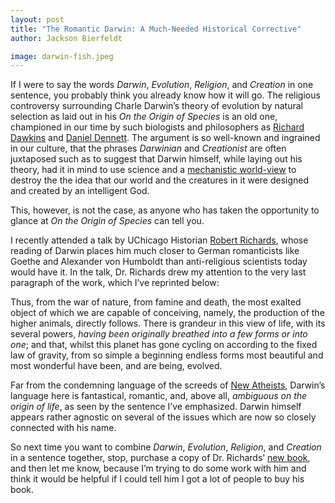 ```yaml
---
layout: post
title: "The Romantic Darwin: A Much-Needed Historical Corrective"
author: Jackson Bierfeldt

image: darwin-fish.jpeg
---
```


If I were to say the words *Darwin*, *Evolution*, *Religion*, and *Creation* in one sentence, you probably think you already know how it will go. The religious controversy surrounding Charle Darwin’s theory of evolution by natural selection as laid out in his *On the Origin of Species* is an old one, championed in our time by such biologists and philosophers as [Richard Dawkins](https://www.youtube.com/watch?v=ZtkZMAmgHaU)  and [Daniel Dennett](https://www.youtube.com/watch?v=5lfTPTFN94o). The argument is so well-known and ingrained in our culture, that the phrases *Darwinian* and *Creationist* are often juxtaposed such as to suggest that Darwin himself, while laying out his theory, had it in mind to use science and a [mechanistic world-view](http://thebaffler.com/salvos/material-issue-lears) to destroy the the idea that our world and the creatures in it were designed and created by an intelligent God.

This, however, is not the case, as anyone who has taken the opportunity to glance at *On the Origin of Species* can tell you.

I recently attended a talk by UChicago Historian [Robert Richards](http://home.uchicago.edu/~rjr6/Bibliography1.htm), whose reading of Darwin places him much closer to German romanticists like Goethe and Alexander von Humboldt than anti-religious scientists today would have it. In the talk, Dr. Richards drew my attention to the very last paragraph of the work, which I’ve reprinted below:

Thus, from the war of nature, from famine and death, the most exalted object of which we are capable of conceiving, namely, the production of the higher animals, directly follows. There is grandeur in this view of life, with its several powers, *having been originally breathed into a few forms or into one*; and that, whilst this planet has gone cycling on according to the fixed law of gravity, from so simple a beginning endless forms most beautiful and most wonderful have been, and are being, evolved.

Far from the condemning language of the screeds of [New Atheists](http://thebaffler.com/blog/whats-the-matter-with-new-atheism), Darwin’s language here is fantastical, romantic, and, above all, *ambiguous on the origin of life*, as seen by the sentence I’ve emphasized. Darwin himself appears rather agnostic on several of the issues which are now so closely connected with his name.

So next time you want to combine *Darwin*, *Evolution*, *Religion*, and *Creation* in a sentence together, stop, purchase a copy of Dr. Richards’ [new book](http://press.uchicago.edu/ucp/books/book/chicago/D/bo24312957.html), and then let me know, because I’m trying to do some work with him and think it would be helpful if I could tell him I got a lot of people to buy his book.
